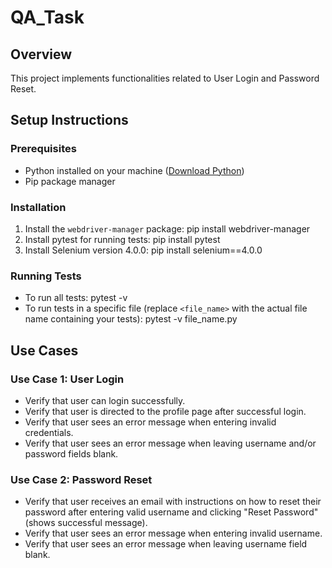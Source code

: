 # QA_Task

## Overview

This project implements functionalities related to User Login and Password Reset.

## Setup Instructions

### Prerequisites
- Python installed on your machine ([Download Python](https://www.python.org/downloads/))
- Pip package manager

### Installation
1. Install the `webdriver-manager` package: pip install webdriver-manager
2. Install pytest for running tests: pip install pytest
3. Install Selenium version 4.0.0: pip install selenium==4.0.0 
### Running Tests
- To run all tests: pytest -v
- To run tests in a specific file (replace `<file_name>` with the actual file name containing your tests): pytest -v file_name.py
  
## Use Cases

### Use Case 1: User Login
- Verify that user can login successfully.
- Verify that user is directed to the profile page after successful login.
- Verify that user sees an error message when entering invalid credentials.
- Verify that user sees an error message when leaving username and/or password fields blank.

### Use Case 2: Password Reset
- Verify that user receives an email with instructions on how to reset their password after entering valid username and clicking "Reset Password" (shows successful message).
- Verify that user sees an error message when entering invalid username.
- Verify that user sees an error message when leaving username field blank.
